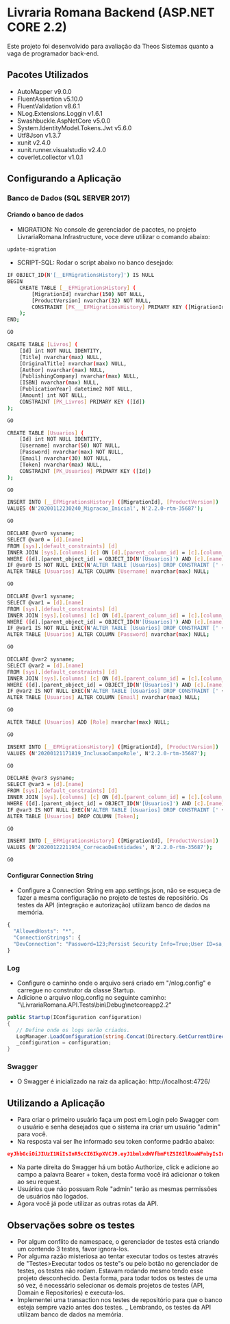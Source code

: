 # Livraria Romana Backend (ASP.NET CORE 2.2)
Este projeto foi desenvolvido para avaliação da Theos Sistemas quanto a vaga de programador back-end. 

## Pacotes Utilizados
- AutoMapper v9.0.0
- FluentAssertion v5.10.0
- FluentValidation v8.6.1
- NLog.Extensions.Loggin v1.6.1
- Swashbuckle.AspNetCore v5.0.0
- System.IdentityModel.Tokens.Jwt v5.6.0
- Utf8Json v1.3.7
- xunit v2.4.0
- xunit.runner.visualstudio v2.4.0
- coverlet.collector v1.0.1  

## Configurando a Aplicação
### Banco de Dados (SQL SERVER 2017)
#### Criando o banco de dados

- MIGRATION: No console de gerenciador de pacotes, no projeto LivrariaRomana.Infrastructure, voce deve utilizar o comando abaixo:
```bash
update-migration
```
- SCRIPT-SQL: Rodar o script abaixo no banco desejado:
```bash
IF OBJECT_ID(N'[__EFMigrationsHistory]') IS NULL
BEGIN
    CREATE TABLE [__EFMigrationsHistory] (
        [MigrationId] nvarchar(150) NOT NULL,
        [ProductVersion] nvarchar(32) NOT NULL,
        CONSTRAINT [PK___EFMigrationsHistory] PRIMARY KEY ([MigrationId])
    );
END;

GO

CREATE TABLE [Livros] (
    [Id] int NOT NULL IDENTITY,
    [Title] nvarchar(max) NULL,
    [OriginalTitle] nvarchar(max) NULL,
    [Author] nvarchar(max) NULL,
    [PublishingCompany] nvarchar(max) NULL,
    [ISBN] nvarchar(max) NULL,
    [PublicationYear] datetime2 NOT NULL,
    [Amount] int NOT NULL,
    CONSTRAINT [PK_Livros] PRIMARY KEY ([Id])
);

GO

CREATE TABLE [Usuarios] (
    [Id] int NOT NULL IDENTITY,
    [Username] nvarchar(50) NOT NULL,
    [Password] nvarchar(max) NOT NULL,
    [Email] nvarchar(30) NOT NULL,
    [Token] nvarchar(max) NULL,
    CONSTRAINT [PK_Usuarios] PRIMARY KEY ([Id])
);

GO

INSERT INTO [__EFMigrationsHistory] ([MigrationId], [ProductVersion])
VALUES (N'20200112230240_Migracao_Inicial', N'2.2.0-rtm-35687');

GO

DECLARE @var0 sysname;
SELECT @var0 = [d].[name]
FROM [sys].[default_constraints] [d]
INNER JOIN [sys].[columns] [c] ON [d].[parent_column_id] = [c].[column_id] AND [d].[parent_object_id] = [c].[object_id]
WHERE ([d].[parent_object_id] = OBJECT_ID(N'[Usuarios]') AND [c].[name] = N'Username');
IF @var0 IS NOT NULL EXEC(N'ALTER TABLE [Usuarios] DROP CONSTRAINT [' + @var0 + '];');
ALTER TABLE [Usuarios] ALTER COLUMN [Username] nvarchar(max) NULL;

GO

DECLARE @var1 sysname;
SELECT @var1 = [d].[name]
FROM [sys].[default_constraints] [d]
INNER JOIN [sys].[columns] [c] ON [d].[parent_column_id] = [c].[column_id] AND [d].[parent_object_id] = [c].[object_id]
WHERE ([d].[parent_object_id] = OBJECT_ID(N'[Usuarios]') AND [c].[name] = N'Password');
IF @var1 IS NOT NULL EXEC(N'ALTER TABLE [Usuarios] DROP CONSTRAINT [' + @var1 + '];');
ALTER TABLE [Usuarios] ALTER COLUMN [Password] nvarchar(max) NULL;

GO

DECLARE @var2 sysname;
SELECT @var2 = [d].[name]
FROM [sys].[default_constraints] [d]
INNER JOIN [sys].[columns] [c] ON [d].[parent_column_id] = [c].[column_id] AND [d].[parent_object_id] = [c].[object_id]
WHERE ([d].[parent_object_id] = OBJECT_ID(N'[Usuarios]') AND [c].[name] = N'Email');
IF @var2 IS NOT NULL EXEC(N'ALTER TABLE [Usuarios] DROP CONSTRAINT [' + @var2 + '];');
ALTER TABLE [Usuarios] ALTER COLUMN [Email] nvarchar(max) NULL;

GO

ALTER TABLE [Usuarios] ADD [Role] nvarchar(max) NULL;

GO

INSERT INTO [__EFMigrationsHistory] ([MigrationId], [ProductVersion])
VALUES (N'20200121171819_InclusaoCampoRole', N'2.2.0-rtm-35687');

GO

DECLARE @var3 sysname;
SELECT @var3 = [d].[name]
FROM [sys].[default_constraints] [d]
INNER JOIN [sys].[columns] [c] ON [d].[parent_column_id] = [c].[column_id] AND [d].[parent_object_id] = [c].[object_id]
WHERE ([d].[parent_object_id] = OBJECT_ID(N'[Usuarios]') AND [c].[name] = N'Token');
IF @var3 IS NOT NULL EXEC(N'ALTER TABLE [Usuarios] DROP CONSTRAINT [' + @var3 + '];');
ALTER TABLE [Usuarios] DROP COLUMN [Token];

GO

INSERT INTO [__EFMigrationsHistory] ([MigrationId], [ProductVersion])
VALUES (N'20200122211934_CorrecaoDeEntidades', N'2.2.0-rtm-35687');

GO


```

#### Configurar Connection String
- Configure a Connection String em app.settings.json, não se esqueça de fazer a mesma configuração no projeto de testes de repositório. Os testes da API (integração e autorização) utilizam banco de dados na memória.
  
```javascript
{  
  "AllowedHosts": "*",
  "ConnectionStrings": {
  "DevConnection": "Password=123;Persist Security Info=True;User ID=sa;Initial Catalog=LivrariaRomana;Data Source=PC_ALAN"
}
```

### Log
- Configure o caminho onde o arquivo será criado em "/nlog.config" e carregue no construtor da classe Startup.
- Adicione o arquivo nlog.config no seguinte caminho: "\LivrariaRomana.API.Tests\bin\Debug\netcoreapp2.2"
 
 ```C#
public Startup(IConfiguration configuration)
{
    // Define onde os logs serão criados.
    LogManager.LoadConfiguration(string.Concat(Directory.GetCurrentDirectory(), "/nlog.config"));            
    _configuration = configuration;
}
```

### Swagger
- O Swagger é inicializado na raiz da aplicação: http://localhost:4726/

## Utilizando a Aplicação
- Para criar o primeiro usuário faça um post em Login pelo Swagger com o usuário e senha desejados que o sistema ira criar um usuário "admin" para você. 
- Na resposta vai ser lhe informado seu token conforme padrão abaixo:
```json
eyJhbGciOiJIUzI1NiIsInR5cCI6IkpXVCJ9.eyJ1bmlxdWVfbmFtZSI6IlRoaWFnbyIsInN1YiI6IjEzIiwianRpIjoiZDBlMGFkZDItOTlkMC00NWY1LThlYzEtY2FiYzIwZjkxMGYyIiwiaWF0IjoxNTAwMDMzMjE0LCJKd3RWYWxpZGF0aW9uIjoiVXN1YXJpbyIsIm5iZiI6MTUwMDAzMzIxMywiZXhwIjoxNTAwMDMzMjczLCJpc3MiOiJJc3N1ZXIiLCJhdWQiOiJBdWRpZW5jZSJ9.SmjuyXgloA2RUhIlAEetrQwfC0EhBmhu-xOMzyY3Y_Q
```
- Na parte direita do Swagger há um botão Authorize, click e adicione ao campo a palavra Bearer + token, desta forma você irá adicionar o token ao seu request.
- Usuários que não possuam Role "admin" terão as mesmas permissões de usuários não logados.
- Agora você já pode utilizar as outras rotas da API.    

## Observações sobre os testes
- Por algum conflito de namespace, o gerenciador de testes está criando um <Projeto Desconhecido> contendo 3 testes, favor ignora-los.
- Por alguma razão misteriosa ao tentar executar todos os testes através de "Testes>Executar todos os teste"s ou pelo botão no gerenciador de testes, os testes não rodam. Estavam rodando mesmo tendo esse projeto desconhecido. Desta forma, para todar todos os testes de uma só vez, é necessário selecionar os demais projetos de testes (API, Domain e Repositories) e executa-los.
- Implementei uma transaction nos testes de repositório para que o banco esteja sempre vazio antes dos testes. 
_ Lembrando, os testes da API utilizam banco de dados na memória.